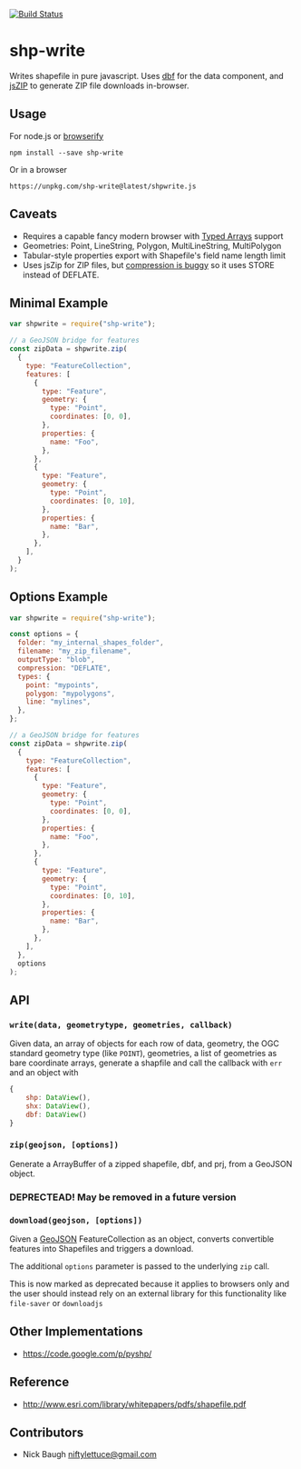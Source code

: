 [![Build Status](https://secure.travis-ci.org/mapbox/shp-write.svg?branch=master)](http://travis-ci.org/mapbox/shp-write)

# shp-write

Writes shapefile in pure javascript. Uses [dbf](https://github.com/tmcw/dbf)
for the data component, and [jsZIP](http://stuk.github.io/jszip/) to generate
ZIP file downloads in-browser.

## Usage

For node.js or [browserify](https://github.com/substack/node-browserify)

    npm install --save shp-write

Or in a browser

    https://unpkg.com/shp-write@latest/shpwrite.js

## Caveats

- Requires a capable fancy modern browser with [Typed Arrays](http://caniuse.com/#feat=typedarrays)
  support
- Geometries: Point, LineString, Polygon, MultiLineString, MultiPolygon
- Tabular-style properties export with Shapefile's field name length limit
- Uses jsZip for ZIP files, but [compression is buggy](https://github.com/Stuk/jszip/issues/53) so it uses STORE instead of DEFLATE.

## Minimal Example

```js
var shpwrite = require("shp-write");

// a GeoJSON bridge for features
const zipData = shpwrite.zip(
  {
    type: "FeatureCollection",
    features: [
      {
        type: "Feature",
        geometry: {
          type: "Point",
          coordinates: [0, 0],
        },
        properties: {
          name: "Foo",
        },
      },
      {
        type: "Feature",
        geometry: {
          type: "Point",
          coordinates: [0, 10],
        },
        properties: {
          name: "Bar",
        },
      },
    ],
  }
);

```

## Options Example

```js
var shpwrite = require("shp-write");

const options = {
  folder: "my_internal_shapes_folder",
  filename: "my_zip_filename",
  outputType: "blob",
  compression: "DEFLATE",
  types: {
    point: "mypoints",
    polygon: "mypolygons",
    line: "mylines",
  },
};

// a GeoJSON bridge for features
const zipData = shpwrite.zip(
  {
    type: "FeatureCollection",
    features: [
      {
        type: "Feature",
        geometry: {
          type: "Point",
          coordinates: [0, 0],
        },
        properties: {
          name: "Foo",
        },
      },
      {
        type: "Feature",
        geometry: {
          type: "Point",
          coordinates: [0, 10],
        },
        properties: {
          name: "Bar",
        },
      },
    ],
  },
  options
);
```

## API
### `write(data, geometrytype, geometries, callback)`

Given data, an array of objects for each row of data, geometry, the OGC standard
geometry type (like `POINT`), geometries, a list of geometries as bare coordinate
arrays, generate a shapfile and call the callback with `err` and an object with

```js
{
    shp: DataView(),
    shx: DataView(),
    dbf: DataView()
}
```

### `zip(geojson, [options])`

Generate a ArrayBuffer of a zipped shapefile, dbf, and prj, from a GeoJSON
object.

### DEPRECTEAD! May be removed in a future version
### `download(geojson, [options])`

Given a [GeoJSON](http://geojson.org/) FeatureCollection as an object,
converts convertible features into Shapefiles and triggers a download. 

The additional `options` parameter is passed to the underlying `zip` call. 

This is now marked as deprecated because it applies to browsers only and the
user should instead rely on an external library for this functionality like
`file-saver` or `downloadjs`

## Other Implementations

- https://code.google.com/p/pyshp/

## Reference

- http://www.esri.com/library/whitepapers/pdfs/shapefile.pdf

## Contributors

- Nick Baugh <niftylettuce@gmail.com>
